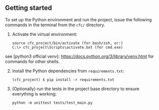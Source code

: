 

## Getting started 

To set up the Python environment and run the project, issue the following commands in the terminal from the `cfc/` directory. 

1. Activate the virtual environment:
    ```
    source cfc_project/bin/activate (for bash/zsh, or:)
    C:\> cfc_project\Scripts\activate.bat (for cmd.exe)
    ``` 
see [python3 official venv]: https://docs.python.org/3/library/venv.html for commands for other shells.


2. Install the Python dependencies from `requirements.txt`:
    ```
    (cfc_project) $ pip install -r requirements.txt
    ```

3. (Optionally) run the tests in the project base directory to ensure everything is working:
    ```
    python -m unittest tests/test_main.py
    ```